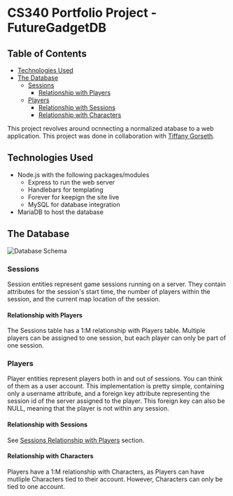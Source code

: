 # CS340 Portfolio Project - FutureGadgetDB

## Table of Contents
- [Technologies Used](##-technologies-used)
- [The Database](##-the-database)
    - [Sessions](###-sessions)
        - [Relationship with Players](####-relationship-with-players)
    - [Players](###-players)
        - [Relationship with Sessions](####-relationship-with-sessions)
        - [Relationship with Characters](####-relationship-with-characters)

This project revolves around ocnnecting a normalized atabase to a web application. This project was
done in collaboration with [Tiffany Gorseth](https://github.com/togrseth).

## Technologies Used
- Node.js with the following packages/modules
    - Express to run the web server
    - Handlebars for templating
    - Forever for keepign the site live
    - MySQL for database integration
- MariaDB to host the database

## The Database
![Database Schema]()

### Sessions
Session entities represent game sessions running on a server. They contain attributes for the session's
start time, the number of players within the session, and the current map location of the session.

#### Relationship with Players
The Sessions table has a 1:M relationship with Players table. Multiple players can be assigned to
one session, but each player can only be part of one session. 

### Players
Player entities represent players both in and out of sessions. You can think of them as a user account.
This implementation is pretty simple, containing only a username attribute, and a foreign key attribute
representing the session id of the server assigned to the player. This foreign key can also be NULL, 
meaning that the player is not within any session. 

#### Relationship with Sessions
See [Sessions Relationship with Players](####relationship-with-players) section.

#### Relationship with Characters
Players have a 1:M relationship with Characters, as Players can have mutliple Characters tied to their
account. However, Characters can only be tied to one account.
